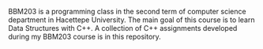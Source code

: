 BBM203 is a programming class in the second term of computer science department in Hacettepe University. 
The main goal of this course is to learn Data Structures with C++. 
A collection of C++ assignments developed during my BBM203 course is in this repository. 
